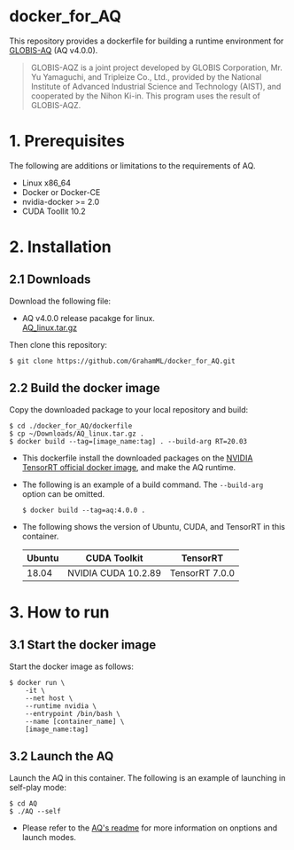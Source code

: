 # docker_for_AQ
This repository provides a dockerfile for building a runtime environment for [GLOBIS-AQ](https://github.com/ymgaq/AQ) (AQ v4.0.0).

>GLOBIS-AQZ is a joint project developed by GLOBIS Corporation, Mr. Yu Yamaguchi, and Tripleize Co., Ltd., provided by the National Institute of Advanced Industrial Science and Technology (AIST), and cooperated by the Nihon Ki-in. This program uses the result of GLOBIS-AQZ.

# 1. Prerequisites  
The following are additions or limitations to the requirements of AQ. 
+ Linux x86_64
+ Docker or Docker-CE
+ nvidia-docker >= 2.0
+ CUDA Toollit 10.2

# 2. Installation
## 2.1 Downloads
Download the following file:
+ AQ v4.0.0 release pacakge for linux.  
[AQ_linux.tar.gz](https://github.com/ymgaq/AQ/releases/download/v4.0.0/AQ_linux.tar.gz)

Then clone this repository:  
```
$ git clone https://github.com/GrahamML/docker_for_AQ.git
```
## 2.2 Build the docker image
Copy the downloaded package to your local repository and build:  

```
$ cd ./docker_for_AQ/dockerfile
$ cp ~/Downloads/AQ_linux.tar.gz .
$ docker build --tag=[image_name:tag] . --build-arg RT=20.03
```  
+ This dockerfile install the downloaded packages on the [NVIDIA TensorRT official docker image](https://docs.nvidia.com/deeplearning/tensorrt/container-release-notes/running.html#running), and make the AQ runtime.
+ The following is an example of a build command. The `--build-arg` option can be omitted.  
    ```
    $ docker build --tag=aq:4.0.0 . 
    ```
+ The following shows the version of Ubuntu, CUDA, and TensorRT in this container. 

    | Ubuntu | CUDA Toolkit        | TensorRT       |
    |--------|---------------------|----------------|
    | 18.04  | NVIDIA CUDA 10.2.89 | TensorRT 7.0.0 |

# 3. How to run
## 3.1 Start the docker image
Start the docker image as follows:  
```
$ docker run \
    -it \
    --net host \
    --runtime nvidia \
    --entrypoint /bin/bash \
    --name [container_name] \
    [image_name:tag]
```  
## 3.2 Launch the AQ
Launch the AQ in this container.  The following is an example of launching in self-play mode:
```
$ cd AQ
$ ./AQ --self
```  
+ Please refer to the [AQ's readme](https://github.com/ymgaq/AQ) for more information on onptions and launch modes.
